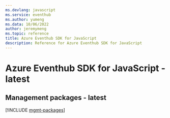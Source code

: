 ```yaml
---
ms.devlang: javascript
ms.service: eventhub
ms.author: yumeng
ms.data: 10/06/2022
author: jeremymeng
ms.topic: reference
title: Azure Eventhub SDK for JavaScript
description: Reference for Azure Eventhub SDK for JavaScript
---
```

# Azure Eventhub SDK for JavaScript - latest

## Management packages - latest
[!INCLUDE [mgmt-packages](eventhub-mgmt-index.md)]